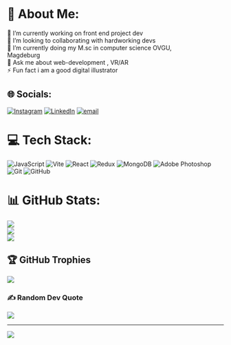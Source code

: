 # 💫 About Me:
🔭 I’m currently working on front end project dev<br>👯 I’m looking to collaborating with hardworking devs<br>🌱 I’m currently doing my M.sc in computer science OVGU,<br>Magdeburg<br>💬 Ask me about web-development , VR/AR<br>⚡ Fun fact i am a good digital illustrator


## 🌐 Socials:
[![Instagram](https://img.shields.io/badge/Instagram-%23E4405F.svg?logo=Instagram&logoColor=white)](https://instagram.com/atharv_o_) [![LinkedIn](https://img.shields.io/badge/LinkedIn-%230077B5.svg?logo=linkedin&logoColor=white)](https://linkedin.com/in/www.linkedin.com/in/atharv-sahare) [![email](https://img.shields.io/badge/Email-D14836?logo=gmail&logoColor=white)](mailto:atharvasahare11@gmail.com) 

# 💻 Tech Stack:
![JavaScript](https://img.shields.io/badge/javascript-%23323330.svg?style=for-the-badge&logo=javascript&logoColor=%23F7DF1E) ![Vite](https://img.shields.io/badge/vite-%23646CFF.svg?style=for-the-badge&logo=vite&logoColor=white) ![React](https://img.shields.io/badge/react-%2320232a.svg?style=for-the-badge&logo=react&logoColor=%2361DAFB) ![Redux](https://img.shields.io/badge/redux-%23593d88.svg?style=for-the-badge&logo=redux&logoColor=white) ![MongoDB](https://img.shields.io/badge/MongoDB-%234ea94b.svg?style=for-the-badge&logo=mongodb&logoColor=white) ![Adobe Photoshop](https://img.shields.io/badge/adobe%20photoshop-%2331A8FF.svg?style=for-the-badge&logo=adobe%20photoshop&logoColor=white) ![Git](https://img.shields.io/badge/git-%23F05033.svg?style=for-the-badge&logo=git&logoColor=white) ![GitHub](https://img.shields.io/badge/github-%23121011.svg?style=for-the-badge&logo=github&logoColor=white)
# 📊 GitHub Stats:
![](https://github-readme-stats.vercel.app/api?username=atharv11&theme=dark&hide_border=false&include_all_commits=false&count_private=false)<br/>
![](https://nirzak-streak-stats.vercel.app/?user=atharv11&theme=dark&hide_border=false)<br/>
![](https://github-readme-stats.vercel.app/api/top-langs/?username=atharv11&theme=dark&hide_border=false&include_all_commits=false&count_private=false&layout=compact)

## 🏆 GitHub Trophies
![](https://github-profile-trophy.vercel.app/?username=atharv11&theme=radical&no-frame=false&no-bg=true&margin-w=4)

### ✍️ Random Dev Quote
![](https://quotes-github-readme.vercel.app/api?type=horizontal&theme=radical)

---
[![](https://visitcount.itsvg.in/api?id=atharv11&icon=0&color=0)](https://visitcount.itsvg.in)

<!-- Proudly created with GPRM ( https://gprm.itsvg.in ) -->